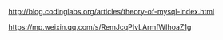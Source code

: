 http://blog.codinglabs.org/articles/theory-of-mysql-index.html

https://mp.weixin.qq.com/s/RemJcqPIvLArmfWIhoaZ1g